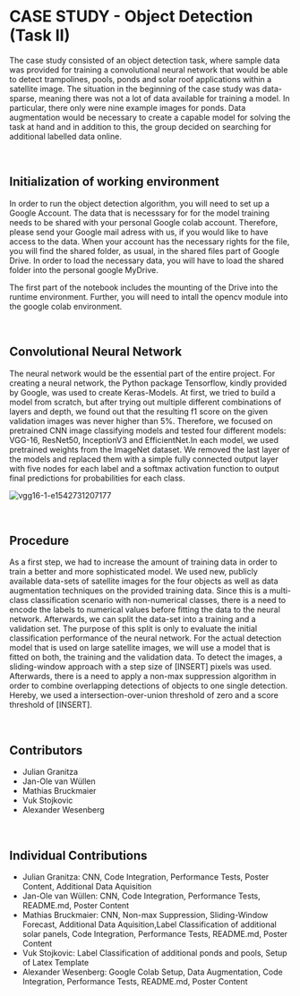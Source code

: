 # CASE STUDY - Object Detection (Task II)

The case study consisted of an object detection task, where sample data was
provided for training a convolutional neural network that would be able to detect
trampolines, pools, ponds and solar roof applications within a satellite image.
The situation in the beginning of the case study was data-sparse, meaning there
was not a lot of data available for training a model. In particular, there only were
nine example images for ponds. Data augmentation would be necessary to create
a capable model for solving the task at hand and in addition to this, the group
decided on searching for additional labelled data online.


</br>


## Initialization of working environment


In order to run the object detection algorithm, you will need to set up a Google Account. The data that is necesssary for for the model training needs to be shared with your personal Google colab account. Therefore, please send your Google mail adress with us, if you would like to have access to the data. When your account has the necessary rights for the file, you will find the shared folder, as usual, in the shared files part of Google Drive. In order to load the necessary data, you will have to load the shared folder into the personal google MyDrive. 

The first part of the notebook includes the mounting of the Drive into the runtime environment. Further, you will need to intall the opencv module into the google colab environment.

</br>

## Convolutional Neural Network
The neural network would be the essential part of the entire project. For creating
a neural network, the Python package Tensorflow, kindly provided by Google, was
used to create Keras-Models. At first, we tried to build a model from scratch, but
after trying out multiple different combinations of layers and depth, we found out
that the resulting f1 score on the given validation images was never higher than
5%. Therefore, we focused on pretrained CNN image classifying models and
tested four different models: VGG-16, ResNet50, InceptionV3 and EfficientNet.In
each model, we used pretrained weights from the ImageNet dataset. We removed
the last layer of the models and replaced them with a simple fully connected
output layer with five nodes for each label and a softmax activation function to
output final predictions for probabilities for each class.

![vgg16-1-e1542731207177](https://user-images.githubusercontent.com/44417612/178339854-60d72da4-e7ab-4b0d-91d2-23603a5be863.png)


</br>

## Procedure
As a first step, we had to increase the amount of training data in order to train a
better and more sophisticated model. We used new, publicly available data-sets
of satellite images for the four objects as well as data augmentation techniques
on the provided training data. Since this is a multi-class classification scenario
with non-numerical classes, there is a need to encode the labels to numerical
values before fitting the data to the neural network. Afterwards, we can split the
data-set into a training and a validation set. The purpose of this split is only to
evaluate the initial classification performance of the neural network. For the
actual detection model that is used on large satellite images, we will use a model
that is fitted on both, the training and the validation data. To detect the images, a
sliding-window approach with a step size of [INSERT] pixels was used. Afterwards,
there is a need to apply a non-max suppression algorithm in order to combine
overlapping detections of objects to one single detection. Hereby, we used a
intersection-over-union threshold of zero and a score threshold of [INSERT].

</br>

## Contributors
- Julian Granitza
- Jan-Ole van Wüllen
- Mathias Bruckmaier
- Vuk Stojkovic
- Alexander Wesenberg

</br>

## Individual Contributions
- Julian Granitza: CNN, Code Integration, Performance Tests, Poster Content, Additional Data Aquisition
- Jan-Ole van Wüllen: CNN, Code Integration, Performance Tests, README.md, Poster Content
- Mathias Bruckmaier: CNN, Non-max Suppression, Sliding-Window Forecast, Additional Data Aquisition,Label Classification of additional solar panels, Code Integration, Performance Tests, README.md, Poster Content
- Vuk Stojkovic: Label Classification of additional ponds and pools, Setup of Latex Template
- Alexander Wesenberg: Google Colab Setup, Data Augmentation, Code Integration, Performance Tests, README.md, Poster Content
